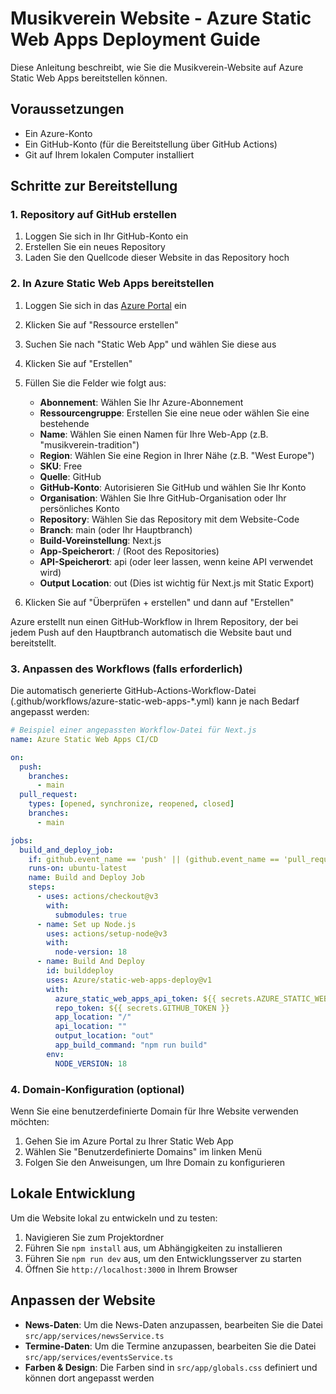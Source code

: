 # Musikverein Website - Azure Static Web Apps Deployment Guide

Diese Anleitung beschreibt, wie Sie die Musikverein-Website auf Azure Static Web Apps bereitstellen können.

## Voraussetzungen

- Ein Azure-Konto
- Ein GitHub-Konto (für die Bereitstellung über GitHub Actions)
- Git auf Ihrem lokalen Computer installiert

## Schritte zur Bereitstellung

### 1. Repository auf GitHub erstellen

1. Loggen Sie sich in Ihr GitHub-Konto ein
2. Erstellen Sie ein neues Repository
3. Laden Sie den Quellcode dieser Website in das Repository hoch

### 2. In Azure Static Web Apps bereitstellen

1. Loggen Sie sich in das [Azure Portal](https://portal.azure.com/) ein
2. Klicken Sie auf "Ressource erstellen"
3. Suchen Sie nach "Static Web App" und wählen Sie diese aus
4. Klicken Sie auf "Erstellen"
5. Füllen Sie die Felder wie folgt aus:
   - **Abonnement**: Wählen Sie Ihr Azure-Abonnement
   - **Ressourcengruppe**: Erstellen Sie eine neue oder wählen Sie eine bestehende
   - **Name**: Wählen Sie einen Namen für Ihre Web-App (z.B. "musikverein-tradition")
   - **Region**: Wählen Sie eine Region in Ihrer Nähe (z.B. "West Europe")
   - **SKU**: Free
   - **Quelle**: GitHub
   - **GitHub-Konto**: Autorisieren Sie GitHub und wählen Sie Ihr Konto
   - **Organisation**: Wählen Sie Ihre GitHub-Organisation oder Ihr persönliches Konto
   - **Repository**: Wählen Sie das Repository mit dem Website-Code
   - **Branch**: main (oder Ihr Hauptbranch)
   - **Build-Voreinstellung**: Next.js
   - **App-Speicherort**: / (Root des Repositories)
   - **API-Speicherort**: api (oder leer lassen, wenn keine API verwendet wird)
   - **Output Location**: out (Dies ist wichtig für Next.js mit Static Export)

6. Klicken Sie auf "Überprüfen + erstellen" und dann auf "Erstellen"

Azure erstellt nun einen GitHub-Workflow in Ihrem Repository, der bei jedem Push auf den Hauptbranch automatisch die Website baut und bereitstellt.

### 3. Anpassen des Workflows (falls erforderlich)

Die automatisch generierte GitHub-Actions-Workflow-Datei (.github/workflows/azure-static-web-apps-*.yml) kann je nach Bedarf angepasst werden:

```yaml
# Beispiel einer angepassten Workflow-Datei für Next.js
name: Azure Static Web Apps CI/CD

on:
  push:
    branches:
      - main
  pull_request:
    types: [opened, synchronize, reopened, closed]
    branches:
      - main

jobs:
  build_and_deploy_job:
    if: github.event_name == 'push' || (github.event_name == 'pull_request' && github.event.action != 'closed')
    runs-on: ubuntu-latest
    name: Build and Deploy Job
    steps:
      - uses: actions/checkout@v3
        with:
          submodules: true
      - name: Set up Node.js
        uses: actions/setup-node@v3
        with:
          node-version: 18
      - name: Build And Deploy
        id: builddeploy
        uses: Azure/static-web-apps-deploy@v1
        with:
          azure_static_web_apps_api_token: ${{ secrets.AZURE_STATIC_WEB_APPS_API_TOKEN }}
          repo_token: ${{ secrets.GITHUB_TOKEN }}
          app_location: "/"
          api_location: ""
          output_location: "out"
          app_build_command: "npm run build"
        env:
          NODE_VERSION: 18
```

### 4. Domain-Konfiguration (optional)

Wenn Sie eine benutzerdefinierte Domain für Ihre Website verwenden möchten:

1. Gehen Sie im Azure Portal zu Ihrer Static Web App
2. Wählen Sie "Benutzerdefinierte Domains" im linken Menü
3. Folgen Sie den Anweisungen, um Ihre Domain zu konfigurieren

## Lokale Entwicklung

Um die Website lokal zu entwickeln und zu testen:

1. Navigieren Sie zum Projektordner
2. Führen Sie `npm install` aus, um Abhängigkeiten zu installieren
3. Führen Sie `npm run dev` aus, um den Entwicklungsserver zu starten
4. Öffnen Sie `http://localhost:3000` in Ihrem Browser

## Anpassen der Website

- **News-Daten**: Um die News-Daten anzupassen, bearbeiten Sie die Datei `src/app/services/newsService.ts`
- **Termine-Daten**: Um die Termine anzupassen, bearbeiten Sie die Datei `src/app/services/eventsService.ts`
- **Farben & Design**: Die Farben sind in `src/app/globals.css` definiert und können dort angepasst werden